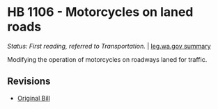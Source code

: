 # HB 1106 - Motorcycles on laned roads
*Status: First reading, referred to Transportation.* | [leg.wa.gov summary](https://app.leg.wa.gov/billsummary?BillNumber=1106&Year=2021)

Modifying the operation of motorcycles on roadways laned for traffic.

## Revisions
* [Original Bill](1/)